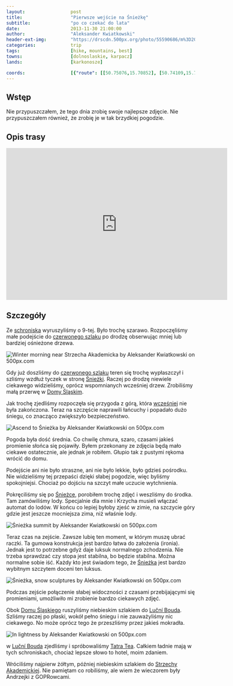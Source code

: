 ```yaml
---
layout:                 post
title:                  "Pierwsze wejście na Śnieżkę"
subtitle:               "po co czekać do lata"
date:                   2013-11-30 21:00:00
author:                 "Aleksander Kwiatkowski"
header-ext-img:         "https://drscdn.500px.org/photo/55590686/m%3D2048/c78578fb07a2484e09de6017b2b568fb"
categories:             trip
tags:                   [hike, mountains, best]
towns:                  [dolnoslaskie, karpacz]
lands:                  [karkonosze]

coords:                 [{"route": [[50.75076,15.70852], [50.74109,15.70642], [50.73615,15.73457], [50.73599,15.74010], [50.73927,15.72869], [50.73425,15.69740], [50.74120,15.70225], [50.74145,15.70607]], "type": "hike"}]
---
```


[post-wczesniejszy]:            /trip/2011/12/31/zimowa-sniezka/


[wiki-karpacz]:                 https://pl.wikipedia.org/wiki/Karpacz
[wiki-sniezka]:                 https://pl.wikipedia.org/wiki/%C5%9Anie%C5%BCka
[wiki-szklarska]:               https://pl.wikipedia.org/wiki/Szklarska_Por%C4%99ba
[wiki-jelenia]:                 https://pl.wikipedia.org/wiki/Jelenia_G%C3%B3ra
[wiki-strzecha]:                https://pl.wikipedia.org/wiki/Schronisko_PTTK_%E2%80%9EStrzecha_Akademicka%E2%80%9D
[wiki-gss]:                     https://pl.wikipedia.org/wiki/G%C5%82%C3%B3wny_Szlak_Sudecki
[wiki-dom-slaski]:              https://pl.wikipedia.org/wiki/Schronisko_G%C3%B3rskie_%E2%80%9EDom_%C5%9Al%C4%85ski%E2%80%9D
[wiki-lucni]:                   https://pl.wikipedia.org/wiki/Lu%C4%8Dn%C3%AD_bouda
[wiki-tatra-tea]:               https://en.wikipedia.org/wiki/Tatratea

Wstęp
-----

Nie przypuszczałem, że tego dnia zrobię swoje najlepsze zdjęcie. Nie przypuszczałem również, że zrobię je w tak
brzydkiej pogodzie.

Opis trasy
----------

<iframe height='405' width='590' frameborder='0' allowtransparency='true' scrolling='no' src='https://www.strava.com/activities/334968071/embed/34e651418339d572833921993c62e343b84966f7'></iframe>

Szczegóły
---------

Ze [schroniska][wiki-strzecha] wyruszyliśmy o 9-tej. Było trochę szarawo. Rozpoczęliśmy małe podejście
do [czerwonego szlaku][wiki-gss] po drodzę obserwując mniej lub bardziej ośnieżone drzewa.

<div class='pixels-photo'>
  <p>
    <img src='https://drscdn.500px.org/photo/54269044/m%3D900/fde25f780ace61859d3d98ed009cb2de' alt='Winter morning near Strzecha Akademicka by Aleksander Kwiatkowski on 500px.com'>
  </p>
  <a href='https://500px.com/photo/54269044/winter-morning-near-strzecha-akademicka-by-aleksander-kwiatkowski' alt='Winter morning near Strzecha Akademicka by Aleksander Kwiatkowski on 500px.com'></a>
</div>
<script type='text/javascript' src='https://500px.com/embed.js'></script>

Gdy już doszliśmy do [czerwonego szlaku][wiki-gss] teren się trochę wypłaszczył i szliśmy wzdłuż tyczek
w stronę [Śnieżki][wiki-sniezka]. Raczej po drodzę niewiele ciekawego widzieliśmy, oprócz wspomnianych
wcześniej drzew. Zrobiliśmy małą przerwę w [Domy Śląskim][wiki-dom-slaski].

Jak trochę zjedliśmy rozpoczęła się przygoda z górą, która [wcześniej][post-wczesniejszy] nie była zakończona.
Teraz na szczęście naprawili łańcuchy i popadało dużo śniegu, co znacząco zwiększyło bezpieczeństwo.

<div class='pixels-photo'>
  <p>
    <img src='https://drscdn.500px.org/photo/54060844/m%3D900/f42fc6e231e57c181e13a33f1ff37bb1' alt='Ascend to Śnieżka by Aleksander Kwiatkowski on 500px.com'>
  </p>
  <a href='https://500px.com/photo/54060844/ascend-to-%C5%9Anie%C5%BCka-by-aleksander-kwiatkowski' alt='Ascend to Śnieżka by Aleksander Kwiatkowski on 500px.com'></a>
</div>
<script type='text/javascript' src='https://500px.com/embed.js'></script>

Pogoda była dość średnia. Co chwilę chmura, szaro, czasami jakieś promienie słońca się pojawiły. Byłem przekonany
ze zdjęcia będą mało ciekawe ostatecznie, ale jednak je robiłem. Głupio tak z pustymi rękoma wrócić do domu.

Podejście ani nie było straszne, ani nie było lekkie, było gdzieś pośrodku. Nie widzieliśmy tej przepaści dzięki
słabej pogodzie, więc byliśmy spokojniejsi. Chociaż po dojściu na szczyt małe uczucie wytchnienia.

Pokręciliśmy się po [Śnieżce][wiki-sniezka], porobiłem trochę zdjęć i weszliśmy do środka. Tam zamówiliśmy
lody. Specjalnie dla mnie i Krzycha musieli włączać automat do lodów. W końcu co lepiej byłoby zjeść w zimie,
na szczycie góry gdzie jest jeszcze mocniejsza zima, niż właśnie lody.

<div class='pixels-photo'>
  <p>
    <img src='https://drscdn.500px.org/photo/53941418/m%3D900/da3df0ae050123b88dbea38a6bcdf9ea' alt='Śnieżka summit by Aleksander Kwiatkowski on 500px.com'>
  </p>
  <a href='https://500px.com/photo/53941418/%C5%9Anie%C5%BCka-summit-by-aleksander-kwiatkowski' alt='Śnieżka summit by Aleksander Kwiatkowski on 500px.com'></a>
</div>
<script type='text/javascript' src='https://500px.com/embed.js'></script>

Teraz czas na zejście. Zawsze lubię ten moment, w którym muszę ubrać raczki. Ta gumowa konstrukcja jest
bardzo łatwa do założenia (ironia). Jednak jest to potrzebne gdyż daje luksuk normalnego zchodzenia.
Nie trzeba sprawdzać czy stopa jest stabilna, bo będzie stabilna. Można normalne sobie iść. Każdy kto
jest świadom tego, że [Śnieżka][wiki-sniezka] jest bardzo wybitnym szczytem doceni ten luksus.

<div class='pixels-photo'>
  <p>
    <img src='https://drscdn.500px.org/photo/53759606/m%3D900/e92d432ae9979664bd1966368f7e9292' alt='Śnieżka, snow sculptures by Aleksander Kwiatkowski on 500px.com'>
  </p>
  <a href='https://500px.com/photo/53759606/%C5%9Anie%C5%BCka-snow-sculptures-by-aleksander-kwiatkowski' alt='Śnieżka, snow sculptures by Aleksander Kwiatkowski on 500px.com'></a>
</div>
<script type='text/javascript' src='https://500px.com/embed.js'></script>

Podczas zejście połączenie słabej widoczności z czasami przebijającymi się promieniami, umożliwiło mi
zrobienie bardzo ciekawych zdjęć.

Obok [Domu Śląskiego][wiki-dom-slaski] ruszyliśmy niebieskim szlakiem do [Luční Bouda][wiki-lucni].
Szliśmy raczej po płaski, wokół pełno śniegu i nie zauważyliśmy nic ciekawego. No może oprócz
tego że przeszliśmy przez jakieś mokradła.

<div class='pixels-photo'>
  <p>
    <img src='https://drscdn.500px.org/photo/55949202/m%3D900/2edd368f98e7177b1a8dbf6c9ceab777' alt='In lightness by Aleksander Kwiatkowski on 500px.com'>
  </p>
  <a href='https://500px.com/photo/55949202/in-lightness-by-aleksander-kwiatkowski' alt='In lightness by Aleksander Kwiatkowski on 500px.com'></a>
</div>
<script type='text/javascript' src='https://500px.com/embed.js'></script>

w [Luční Bouda][wiki-lucni] zjedliśmy i spróbowaliśmy [Tatra Tea][wiki-tatra-tea]. Całkiem ładnie
mają w tych schroniskach, chociaż lepsze słowo to hotel, moim zdaniem.

Wróciliśmy najpierw żółtym, później niebieskim szlakiem do [Strzechy Akademickiej][wiki-strzecha].
Nie pamiętam co robiliśmy, ale wiem że wieczorem były Andrzejki z GOPRowcami.
